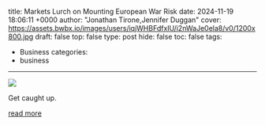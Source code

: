 title: Markets Lurch on Mounting European War Risk
date: 2024-11-19 18:06:11 +0000
author: "Jonathan Tirone,Jennifer Duggan"
cover: https://assets.bwbx.io/images/users/iqjWHBFdfxIU/i2nWaJe0ela8/v0/1200x800.jpg
draft: false
top: false
type: post
hide: false
toc: false
tags:
  - Business
categories:
  - business
---

![](https://assets.bwbx.io/images/users/iqjWHBFdfxIU/i2nWaJe0ela8/v0/1200x800.jpg)

Get caught up.

[read more](https://www.bloomberg.com/news/newsletters/2024-11-19/markets-lurch-on-european-war-risks)
